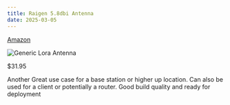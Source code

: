 ```yaml
---
title: Raigen 5.8dbi Antenna
date: 2025-03-05
---
```


[Amazon](https://a.co/d/6owUVOz)

![Generic Lora Antenna](raigen-58dbi.jpg)

$31.95

Another Great use case for a base station or higher up location. Can also be used for a client or potentially a router. Good build quality and ready for deployment

